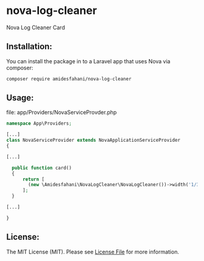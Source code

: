 # nova-log-cleaner
Nova Log Cleaner Card

## Installation:

You can install the package in to a Laravel app that uses Nova via composer:

```bash
composer require amidesfahani/nova-log-cleaner
```

## Usage:
file: app/Providers/NovaServiceProvder.php

```php
namespace App\Providers;

[...]
class NovaServiceProvider extends NovaApplicationServiceProvider
{

[...]

  public function card()
  {
      return [
        (new \Amidesfahani\NovaLogCleaner\NovaLogCleaner())->width('1/3'),
      ];
  }

[...]

}

```

## License:
The MIT License (MIT). Please see [License File](LICENSE.md) for more information.
